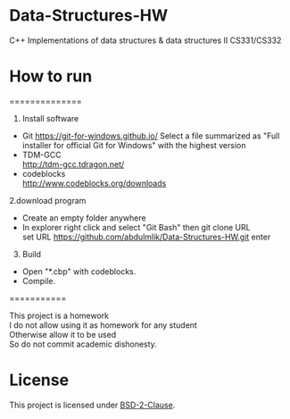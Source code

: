 
# Data-Structures-HW


C++ Implementations of data structures & data structures II CS331/CS332		   


# How to run
==============

1. Install software


- Git https://git-for-windows.github.io/ Select a file summarized as "Full installer for official Git for Windows"
with the highest version
- TDM-GCC <br />
   http://tdm-gcc.tdragon.net/ 
- codeblocks <br />
   http://www.codeblocks.org/downloads
   
   
2.download program


- Create an empty folder anywhere
- In explorer right click and select "Git Bash" then git clone URL <br />
 set URL https://github.com/abdulmlik/Data-Structures-HW.git
 enter


3. Build


- Open "*.cbp" with codeblocks.
- Compile.

===========


This project is a homework <br />
I do not allow using it as homework for any student <br />
Otherwise allow it to be used <br />
So do not commit academic dishonesty. <br />


# License

This project is licensed under [BSD-2-Clause][b].


[b]: https://github.com/abdulmlik/simple-lexical-scanner/blob/master/LICENSE
